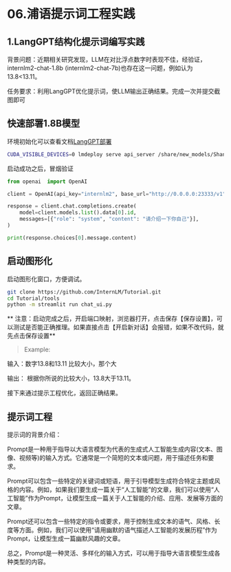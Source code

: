 # 06.浦语提示词工程实践

## 1.LangGPT结构化提示词编写实践

背景问题：近期相关研究发现，LLM在对比浮点数字时表现不佳，经验证，internlm2-chat-1.8b (internlm2-chat-7b)也存在这一问题，例如认为13.8<13.11。

任务要求：利用LangGPT优化提示词，使LLM输出正确结果。完成一次并提交截图即可

## 快速部署1.8B模型

环境初始化可以查看文档[LangGPT部署](https://github.com/InternLM/Tutorial/tree/camp3/docs/L1/Prompt)

```bash
CUDA_VISIBLE_DEVICES=0 lmdeploy serve api_server /share/new_models/Shanghai_AI_Laboratory/internlm2-chat-1_8b --server-port 23333 --api-keys internlm2
```
启动成功之后，冒烟验证
```python
from openai  import OpenAI

client = OpenAI(api_key="internlm2", base_url="http://0.0.0.0:23333/v1")

response = client.chat.completions.create(
    model=client.models.list().data[0].id,
    messages=[{"role": "system", "content": "请介绍一下你自己"}],
)

print(response.choices[0].message.content)
```

## 启动图形化

启动图形化窗口，方便调试。
```bash
git clone https://github.com/InternLM/Tutorial.git
cd Tutorial/tools
python -m streamlit run chat_ui.py
```
** 注意：启动完成之后，开启端口映射，浏览器打开，点击保存【保存设置】，可以测试是否能正确推理。如果直接点击【开启新对话】会报错，如果不改代码，就先点击保存设置**

> Example:

输入：数字13.8和13.11 比较大小，那个大

输出： 根据你所说的比较大小，13.8大于13.11。

接下来通过提示工程优化，返回正确结果。

## 提示词工程

提示词的背景介绍：

Prompt是一种用于指导以大语言模型为代表的生成式人工智能生成内容(文本、图像、视频等)的输入方式。它通常是一个简短的文本或问题，用于描述任务和要求。

Prompt可以包含一些特定的关键词或短语，用于引导模型生成符合特定主题或风格的内容。例如，如果我们要生成一篇关于“人工智能”的文章，我们可以使用“人工智能”作为Prompt，让模型生成一篇关于人工智能的介绍、应用、发展等方面的文章。

Prompt还可以包含一些特定的指令或要求，用于控制生成文本的语气、风格、长度等方面。例如，我们可以使用“请用幽默的语气描述人工智能的发展历程”作为Prompt，让模型生成一篇幽默风趣的文章。

总之，Prompt是一种灵活、多样化的输入方式，可以用于指导大语言模型生成各种类型的内容。


<br><br>
<Vssue :title="$title" />
